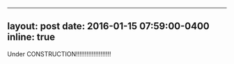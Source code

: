 ---
layout: post
date: 2016-01-15 07:59:00-0400
inline: true
--
Under CONSTRUCTION!!!!!!!!!!!!!!!!!!!!
